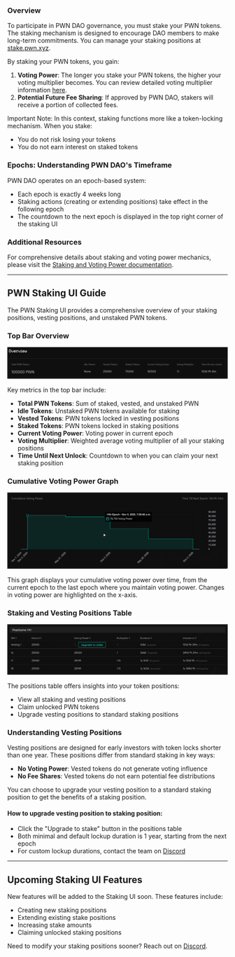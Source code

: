 ### Overview

To participate in PWN DAO governance, you must stake your PWN tokens. The staking mechanism is designed to encourage DAO members to make long-term commitments. You can manage your staking positions at [stake.pwn.xyz](https://stake.pwn.xyz).

By staking your PWN tokens, you gain:

1. **Voting Power**: The longer you stake your PWN tokens, the higher your voting multiplier becomes. You can review detailed voting multiplier information [here](pwn-dao.md#staking-and-voting-power).
2. **Potential Future Fee Sharing**: If approved by PWN DAO, stakers will receive a portion of collected fees.

Important Note: In this context, staking functions more like a token-locking mechanism. When you stake:
- You do not risk losing your tokens
- You do not earn interest on staked tokens

### Epochs: Understanding PWN DAO's Timeframe

PWN DAO operates on an epoch-based system:

- Each epoch is exactly 4 weeks long
- Staking actions (creating or extending positions) take effect in the following epoch
- The countdown to the next epoch is displayed in the top right corner of the staking UI

### Additional Resources

For comprehensive details about staking and voting power mechanics, please visit the [Staking and Voting Power documentation](pwn-dao.md#staking-and-voting-power).

---

## PWN Staking UI Guide

The PWN Staking UI provides a comprehensive overview of your staking positions, vesting positions, and unstaked PWN tokens.

### Top Bar Overview

![](./../.gitbook/assets/staking-ui-top-bar-overview.png)

Key metrics in the top bar include:

- **Total PWN Tokens**: Sum of staked, vested, and unstaked PWN
- **Idle Tokens**: Unstaked PWN tokens available for staking
- **Vested Tokens**: PWN tokens locked in vesting positions
- **Staked Tokens**: PWN tokens locked in staking positions
- **Current Voting Power**: Voting power in current epoch
- **Voting Multiplier**: Weighted average voting multiplier of all your staking positions
- **Time Until Next Unlock**: Countdown to when you can claim your next staking position

### Cumulative Voting Power Graph

![](./../.gitbook/assets/staking-ui-voting-power-graph.png)

This graph displays your cumulative voting power over time, from the current epoch to the last epoch where you maintain voting power. Changes in voting power are highlighted on the x-axis.

### Staking and Vesting Positions Table

![](./../.gitbook/assets/staking-ui-positions-table.png)

The positions table offers insights into your token positions:

- View all staking and vesting positions
- Claim unlocked PWN tokens
- Upgrade vesting positions to standard staking positions

### Understanding Vesting Positions

Vesting positions are designed for early investors with token locks shorter than one year. These positions differ from standard staking in key ways:

- **No Voting Power**: Vested tokens do not generate voting influence
- **No Fee Shares**: Vested tokens do not earn potential fee distributions

You can choose to upgrade your vesting position to a standard staking position to get the benefits of a staking position.

#### How to upgrade vesting position to staking position:
- Click the "Upgrade to stake" button in the positions table
- Both minimal and default lockup duration is 1 year, starting from the next epoch
- For custom lockup durations, contact the team on [Discord](https://discord.pwn.xyz)

---

## Upcoming Staking UI Features

New features will be added to the Staking UI soon. These features include:

- Creating new staking positions
- Extending existing stake positions
- Increasing stake amounts
- Claiming unlocked staking positions

Need to modify your staking positions sooner? Reach out on [Discord](https://discord.pwn.xyz).
